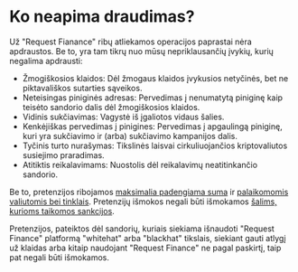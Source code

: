 # Ko neapima draudimas?

Už "Request Fianance" ribų atliekamos operacijos paprastai nėra apdraustos. Be to, yra tam tikrų nuo mūsų nepriklausančių įvykių, kurių negalima apdrausti:

* Žmogiškosios klaidos: Dėl žmogaus klaidos įvykusios netyčinės, bet ne piktavališkos sutarties sąveikos.
* Neteisingas piniginės adresas: Pervedimas į nenumatytą piniginę kaip teisėto sandorio dalis dėl žmogiškosios klaidos.
* Vidinis sukčiavimas: Vagystė iš įgaliotos vidaus šalies.
* Kenkėjiškas pervedimas į pinigines: Pervedimas į apgaulingą piniginę, kuri yra sukčiavimo ir (arba) sukčiavimo kampanijos dalis.
* Tyčinis turto nurašymas: Tikslinės laisvai cirkuliuojančios kriptovaliutos susiejimo praradimas.
* Atitiktis reikalavimams: Nuostolis dėl reikalavimų neatitinkančio sandorio.

Be to, pretenzijos ribojamos [maksimalia padengiama suma](https://help.request.finance/en/articles/9624651-what-is-the-insured-amount) ir [palaikomomis valiutomis bei tinklais](https://help.request.finance/en/articles/9624653-currencies-and-networks-covered-by-insurance). Pretenzijų išmokos negali būti išmokamos [šalims, kurioms taikomos sankcijos](https://help.request.finance/en/articles/9624677-are-there-any-geographical-or-legal-restrictions).

Pretenzijos, pateiktos dėl sandorių, kuriais siekiama išnaudoti "Request Finance" platformą "whitehat" arba "blackhat" tikslais, siekiant gauti atlygį už klaidas arba kitaip naudojant "Request Finance" ne pagal paskirtį, taip pat negali būti išmokamos.
